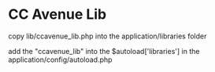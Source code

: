 # CC Avenue Lib


copy lib/ccavenue_lib.php into the application/libraries folder

add the "ccavenue_lib" into the $autoload['libraries'] in the application/config/autoload.php

